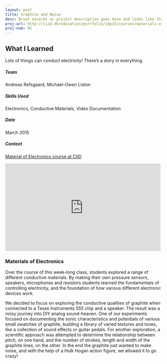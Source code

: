 ```yaml
---
layout: post
title: Graphite and Noise
desc: Brief excerpt or project description goes here and looks like this
proj-url: http://ciid.dk/education/portfolio/idp15/courses/materials-of-electronics/projects/graphite-and-noise/
proj-num: 01
---
```


## What I Learned
Lots of things can conduct electricity! There’s a story in everything.

##### Team
Andreas Refsgaard, Michael-Owen Liston

##### Skills Used
Electronics, Conductive Materials, Video Documentation

##### Date
March 2015

##### Context
[Material of Electronics course at CIID](http://ciid.dk/education/portfolio/idp15/courses/materials-of-electronics/projects/graphite-and-noise/)

<iframe src="https://player.vimeo.com/video/144221501?byline=0&portrait=0" width="500" height="281" frameborder="0" webkitallowfullscreen mozallowfullscreen allowfullscreen></iframe>

### Materials of Electronics

Over the course of this week-long class, students explored a range of different conductive materials. By making their own pressure sensors, speakers, microphones and resistors students learned the fundamentals of controlling electricity, and the foundation of how various different electronic devices work.

We decided to focus on exploring the conductive qualities of graphite when connected to a Texas Instruments 555 chip and a speaker. The result was a noisy journey into DIY analog sound-heaven. One of our experiments focused on documenting the sonic characteristics and potentials of various small swatches of graphite, building a library of varied textures and tones, like a collection of sound effects or guitar pedals. For another exploration, a scientific approach was attempted to determine the relationship between pitch, on one hand, and the number of strokes, length and width of the graphite lines, on the other. In the end the graphite just wanted to make noise, and with the help of a Hulk Hogan action figure, we allowed it to go crazy!
